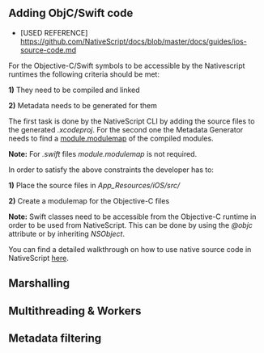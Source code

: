 ## Adding ObjC/Swift code

- [USED REFERENCE] https://github.com/NativeScript/docs/blob/master/docs/guides/ios-source-code.md

For the Objective-C/Swift symbols to be accessible by the Nativescript runtimes the following criteria should be met:

**1)** They need to be compiled and linked

**2)** Metadata needs to be generated for them

The first task is done by the NativeScript CLI by adding the source files to the generated _.xcodeproj_. For the second one the Metadata Generator needs to find a [module.modulemap](https://clang.llvm.org/docs/Modules.html) of the compiled modules.

**Note:** For _.swift_ files _module.modulemap_ is not required.

In order to satisfy the above constraints the developer has to:

**1)** Place the source files in _App_Resources/iOS/src/_

**2)** Create a modulemap for the Objective-C files

**Note:** Swift classes need to be accessible from the Objective-C runtime in order to be used from NativeScript. This can be done by using the _@objc_ attribute or by inheriting _NSObject_.

You can find a detailed walkthrough on how to use native source code in NativeScript [here](https://www.nativescript.org/blog/adding-objective-c-code-to-a-nativescript-app).

## Marshalling

## Multithreading & Workers

## Metadata filtering
